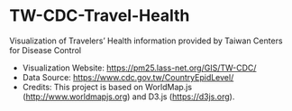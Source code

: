 # TW-CDC-Travel-Health
Visualization of Travelers’ Health information provided by Taiwan Centers for Disease Control

- Visualization Website: https://pm25.lass-net.org/GIS/TW-CDC/
- Data Source: https://www.cdc.gov.tw/CountryEpidLevel/
- Credits: This project is based on WorldMap.js (http://www.worldmapjs.org) and D3.js (https://d3js.org).
